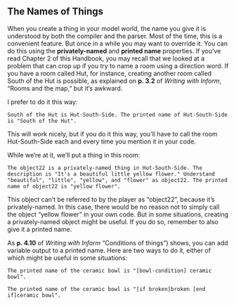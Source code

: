 ## The Names of Things

When you create a thing in your model world, the name you give it is understood by both the compiler and the parser. Most of the time, this is a convenient feature. But once in a while you may want to override it. You can do this using the **privately-named** and **printed name** properties. If you’ve read Chapter 2 of this Handbook, you may recall that we looked at a problem that can crop up if you try to name a room using a direction word. If you have a room called Hut, for instance, creating another room called South of the Hut is possible, as explained on **p. 3.2** of _Writing with Inform_, “Rooms and the map,” but it’s awkward.

I prefer to do it this way:

```inform7
South of the Hut is Hut-South-Side. The printed name of Hut-South-Side is "South of the Hut".
```

This will work nicely, but if you do it this way, you’ll have to call the room Hut-South-Side each and every time you mention it in your code.

While we’re at it, we’ll put a thing in this room:

```inform7
The object22 is a privately-named thing in Hut-South-Side. The description is "It's a beautiful little yellow flower." Understand "beautiful", "little", "yellow", and "flower" as object22. The printed name of object22 is "yellow flower".
```

This object can’t be referred to by the player as “object22”, because it’s privately-named. In this case, there would be no reason not to simply call the object “yellow flower” in your own code. But in some situations, creating a privately-named object might be useful. If you do so, remember to also give it a printed name.

As **p. 4.10** of _Writing with Inform_ “Conditions of things”) shows, you can add variable output to a printed name. Here are two ways to do it, either of which might be useful in some situations:

```inform7
The printed name of the ceramic bowl is "[bowl-condition] ceramic bowl".

The printed name of the ceramic bowl is "[if broken]broken [end if]ceramic bowl".
```
